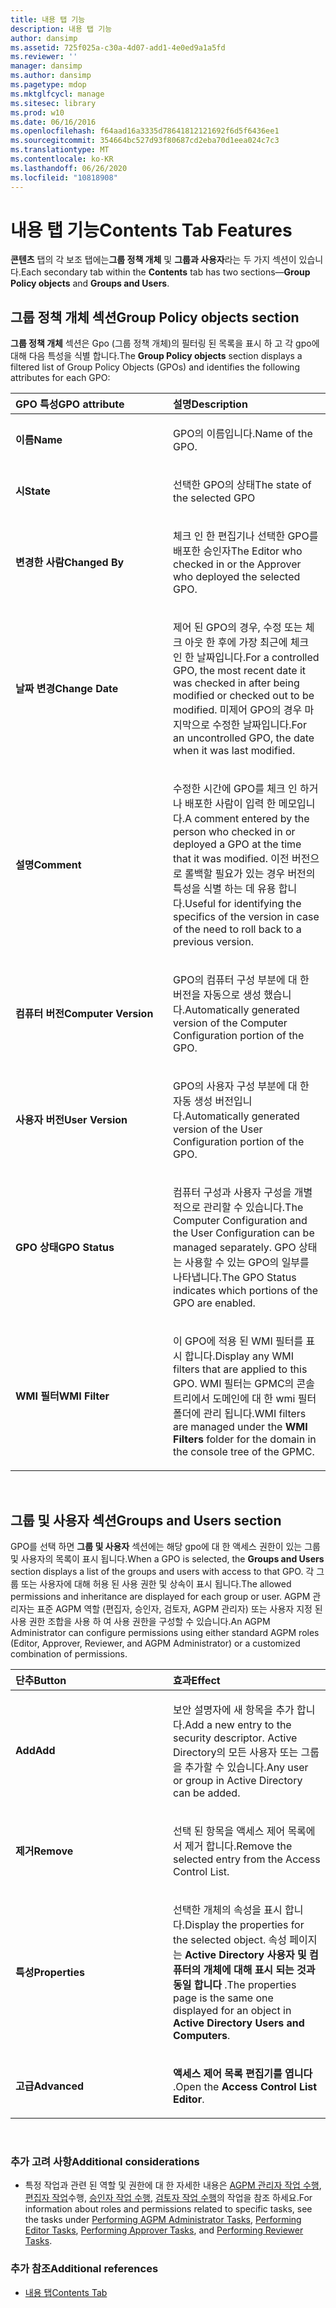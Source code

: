 ```yaml
---
title: 내용 탭 기능
description: 내용 탭 기능
author: dansimp
ms.assetid: 725f025a-c30a-4d07-add1-4e0ed9a1a5fd
ms.reviewer: ''
manager: dansimp
ms.author: dansimp
ms.pagetype: mdop
ms.mktglfcycl: manage
ms.sitesec: library
ms.prod: w10
ms.date: 06/16/2016
ms.openlocfilehash: f64aad16a3335d78641812121692f6d5f6436ee1
ms.sourcegitcommit: 354664bc527d93f80687cd2eba70d1eea024c7c3
ms.translationtype: MT
ms.contentlocale: ko-KR
ms.lasthandoff: 06/26/2020
ms.locfileid: "10818908"
---
```

# <span data-ttu-id="f9403-103">내용 탭 기능</span><span class="sxs-lookup"><span data-stu-id="f9403-103">Contents Tab Features</span></span>


<span data-ttu-id="f9403-104">**콘텐츠** 탭의 각 보조 탭에는**그룹 정책 개체** 및 **그룹과 사용자**라는 두 가지 섹션이 있습니다.</span><span class="sxs-lookup"><span data-stu-id="f9403-104">Each secondary tab within the **Contents** tab has two sections—**Group Policy objects** and **Groups and Users**.</span></span>

## <span data-ttu-id="f9403-105">그룹 정책 개체 섹션</span><span class="sxs-lookup"><span data-stu-id="f9403-105">Group Policy objects section</span></span>


<span data-ttu-id="f9403-106">**그룹 정책 개체** 섹션은 Gpo (그룹 정책 개체)의 필터링 된 목록을 표시 하 고 각 gpo에 대해 다음 특성을 식별 합니다.</span><span class="sxs-lookup"><span data-stu-id="f9403-106">The **Group Policy objects** section displays a filtered list of Group Policy Objects (GPOs) and identifies the following attributes for each GPO:</span></span>

<table>
<colgroup>
<col width="50%" />
<col width="50%" />
</colgroup>
<thead>
<tr class="header">
<th align="left"><span data-ttu-id="f9403-107">GPO 특성</span><span class="sxs-lookup"><span data-stu-id="f9403-107">GPO attribute</span></span></th>
<th align="left"><span data-ttu-id="f9403-108">설명</span><span class="sxs-lookup"><span data-stu-id="f9403-108">Description</span></span></th>
</tr>
</thead>
<tbody>
<tr class="odd">
<td align="left"><p><strong><span data-ttu-id="f9403-109">이름</span><span class="sxs-lookup"><span data-stu-id="f9403-109">Name</span></span></strong></p></td>
<td align="left"><p><span data-ttu-id="f9403-110">GPO의 이름입니다.</span><span class="sxs-lookup"><span data-stu-id="f9403-110">Name of the GPO.</span></span></p></td>
</tr>
<tr class="even">
<td align="left"><p><strong><span data-ttu-id="f9403-111">시</span><span class="sxs-lookup"><span data-stu-id="f9403-111">State</span></span></strong></p></td>
<td align="left"><p><span data-ttu-id="f9403-112">선택한 GPO의 상태</span><span class="sxs-lookup"><span data-stu-id="f9403-112">The state of the selected GPO</span></span></p></td>
</tr>
<tr class="odd">
<td align="left"><p><strong><span data-ttu-id="f9403-113">변경한 사람</span><span class="sxs-lookup"><span data-stu-id="f9403-113">Changed By</span></span></strong></p></td>
<td align="left"><p><span data-ttu-id="f9403-114">체크 인 한 편집기나 선택한 GPO를 배포한 승인자</span><span class="sxs-lookup"><span data-stu-id="f9403-114">The Editor who checked in or the Approver who deployed the selected GPO.</span></span></p></td>
</tr>
<tr class="even">
<td align="left"><p><strong><span data-ttu-id="f9403-115">날짜 변경</span><span class="sxs-lookup"><span data-stu-id="f9403-115">Change Date</span></span></strong></p></td>
<td align="left"><p><span data-ttu-id="f9403-116">제어 된 GPO의 경우, 수정 또는 체크 아웃 한 후에 가장 최근에 체크 인 한 날짜입니다.</span><span class="sxs-lookup"><span data-stu-id="f9403-116">For a controlled GPO, the most recent date it was checked in after being modified or checked out to be modified.</span></span> <span data-ttu-id="f9403-117">미제어 GPO의 경우 마지막으로 수정한 날짜입니다.</span><span class="sxs-lookup"><span data-stu-id="f9403-117">For an uncontrolled GPO, the date when it was last modified.</span></span></p></td>
</tr>
<tr class="odd">
<td align="left"><p><strong><span data-ttu-id="f9403-118">설명</span><span class="sxs-lookup"><span data-stu-id="f9403-118">Comment</span></span></strong></p></td>
<td align="left"><p><span data-ttu-id="f9403-119">수정한 시간에 GPO를 체크 인 하거나 배포한 사람이 입력 한 메모입니다.</span><span class="sxs-lookup"><span data-stu-id="f9403-119">A comment entered by the person who checked in or deployed a GPO at the time that it was modified.</span></span> <span data-ttu-id="f9403-120">이전 버전으로 롤백할 필요가 있는 경우 버전의 특성을 식별 하는 데 유용 합니다.</span><span class="sxs-lookup"><span data-stu-id="f9403-120">Useful for identifying the specifics of the version in case of the need to roll back to a previous version.</span></span></p></td>
</tr>
<tr class="even">
<td align="left"><p><strong><span data-ttu-id="f9403-121">컴퓨터 버전</span><span class="sxs-lookup"><span data-stu-id="f9403-121">Computer Version</span></span></strong></p></td>
<td align="left"><p><span data-ttu-id="f9403-122">GPO의 컴퓨터 구성 부분에 대 한 버전을 자동으로 생성 했습니다.</span><span class="sxs-lookup"><span data-stu-id="f9403-122">Automatically generated version of the Computer Configuration portion of the GPO.</span></span></p></td>
</tr>
<tr class="odd">
<td align="left"><p><strong><span data-ttu-id="f9403-123">사용자 버전</span><span class="sxs-lookup"><span data-stu-id="f9403-123">User Version</span></span></strong></p></td>
<td align="left"><p><span data-ttu-id="f9403-124">GPO의 사용자 구성 부분에 대 한 자동 생성 버전입니다.</span><span class="sxs-lookup"><span data-stu-id="f9403-124">Automatically generated version of the User Configuration portion of the GPO.</span></span></p></td>
</tr>
<tr class="even">
<td align="left"><p><strong><span data-ttu-id="f9403-125">GPO 상태</span><span class="sxs-lookup"><span data-stu-id="f9403-125">GPO Status</span></span></strong></p></td>
<td align="left"><p><span data-ttu-id="f9403-126">컴퓨터 구성과 사용자 구성을 개별적으로 관리할 수 있습니다.</span><span class="sxs-lookup"><span data-stu-id="f9403-126">The Computer Configuration and the User Configuration can be managed separately.</span></span> <span data-ttu-id="f9403-127">GPO 상태는 사용할 수 있는 GPO의 일부를 나타냅니다.</span><span class="sxs-lookup"><span data-stu-id="f9403-127">The GPO Status indicates which portions of the GPO are enabled.</span></span></p></td>
</tr>
<tr class="odd">
<td align="left"><p><strong><span data-ttu-id="f9403-128">WMI 필터</span><span class="sxs-lookup"><span data-stu-id="f9403-128">WMI Filter</span></span></strong></p></td>
<td align="left"><p><span data-ttu-id="f9403-129">이 GPO에 적용 된 WMI 필터를 표시 합니다.</span><span class="sxs-lookup"><span data-stu-id="f9403-129">Display any WMI filters that are applied to this GPO.</span></span> <span data-ttu-id="f9403-130">WMI 필터는 <strong> </strong> GPMC의 콘솔 트리에서 도메인에 대 한 wmi 필터 폴더에 관리 됩니다.</span><span class="sxs-lookup"><span data-stu-id="f9403-130">WMI filters are managed under the <strong>WMI Filters</strong> folder for the domain in the console tree of the GPMC.</span></span></p></td>
</tr>
</tbody>
</table>

 

## <span data-ttu-id="f9403-131">그룹 및 사용자 섹션</span><span class="sxs-lookup"><span data-stu-id="f9403-131">Groups and Users section</span></span>


<span data-ttu-id="f9403-132">GPO를 선택 하면 **그룹 및 사용자** 섹션에는 해당 gpo에 대 한 액세스 권한이 있는 그룹 및 사용자의 목록이 표시 됩니다.</span><span class="sxs-lookup"><span data-stu-id="f9403-132">When a GPO is selected, the **Groups and Users** section displays a list of the groups and users with access to that GPO.</span></span> <span data-ttu-id="f9403-133">각 그룹 또는 사용자에 대해 허용 된 사용 권한 및 상속이 표시 됩니다.</span><span class="sxs-lookup"><span data-stu-id="f9403-133">The allowed permissions and inheritance are displayed for each group or user.</span></span> <span data-ttu-id="f9403-134">AGPM 관리자는 표준 AGPM 역할 (편집자, 승인자, 검토자, AGPM 관리자) 또는 사용자 지정 된 사용 권한 조합을 사용 하 여 사용 권한을 구성할 수 있습니다.</span><span class="sxs-lookup"><span data-stu-id="f9403-134">An AGPM Administrator can configure permissions using either standard AGPM roles (Editor, Approver, Reviewer, and AGPM Administrator) or a customized combination of permissions.</span></span>

<table>
<colgroup>
<col width="50%" />
<col width="50%" />
</colgroup>
<thead>
<tr class="header">
<th align="left"><span data-ttu-id="f9403-135">단추</span><span class="sxs-lookup"><span data-stu-id="f9403-135">Button</span></span></th>
<th align="left"><span data-ttu-id="f9403-136">효과</span><span class="sxs-lookup"><span data-stu-id="f9403-136">Effect</span></span></th>
</tr>
</thead>
<tbody>
<tr class="odd">
<td align="left"><p><strong><span data-ttu-id="f9403-137">Add</span><span class="sxs-lookup"><span data-stu-id="f9403-137">Add</span></span></strong></p></td>
<td align="left"><p><span data-ttu-id="f9403-138">보안 설명자에 새 항목을 추가 합니다.</span><span class="sxs-lookup"><span data-stu-id="f9403-138">Add a new entry to the security descriptor.</span></span> <span data-ttu-id="f9403-139">Active Directory의 모든 사용자 또는 그룹을 추가할 수 있습니다.</span><span class="sxs-lookup"><span data-stu-id="f9403-139">Any user or group in Active Directory can be added.</span></span></p></td>
</tr>
<tr class="even">
<td align="left"><p><strong><span data-ttu-id="f9403-140">제거</span><span class="sxs-lookup"><span data-stu-id="f9403-140">Remove</span></span></strong></p></td>
<td align="left"><p><span data-ttu-id="f9403-141">선택 된 항목을 액세스 제어 목록에서 제거 합니다.</span><span class="sxs-lookup"><span data-stu-id="f9403-141">Remove the selected entry from the Access Control List.</span></span></p></td>
</tr>
<tr class="odd">
<td align="left"><p><strong><span data-ttu-id="f9403-142">특성</span><span class="sxs-lookup"><span data-stu-id="f9403-142">Properties</span></span></strong></p></td>
<td align="left"><p><span data-ttu-id="f9403-143">선택한 개체의 속성을 표시 합니다.</span><span class="sxs-lookup"><span data-stu-id="f9403-143">Display the properties for the selected object.</span></span> <span data-ttu-id="f9403-144">속성 페이지는 <strong> Active Directory 사용자 및 컴퓨터의 개체에 대해 표시 되는 것과 동일 합니다 </strong> .</span><span class="sxs-lookup"><span data-stu-id="f9403-144">The properties page is the same one displayed for an object in <strong>Active Directory Users and Computers</strong>.</span></span></p></td>
</tr>
<tr class="even">
<td align="left"><p><strong><span data-ttu-id="f9403-145">고급</span><span class="sxs-lookup"><span data-stu-id="f9403-145">Advanced</span></span></strong></p></td>
<td align="left"><p><span data-ttu-id="f9403-146"><strong>액세스 제어 목록 편집기를 엽니다 </strong> .</span><span class="sxs-lookup"><span data-stu-id="f9403-146">Open the <strong>Access Control List Editor</strong>.</span></span></p></td>
</tr>
</tbody>
</table>

 

### <span data-ttu-id="f9403-147">추가 고려 사항</span><span class="sxs-lookup"><span data-stu-id="f9403-147">Additional considerations</span></span>

-   <span data-ttu-id="f9403-148">특정 작업과 관련 된 역할 및 권한에 대 한 자세한 내용은 [AGPM 관리자 작업 수행](performing-agpm-administrator-tasks-agpm30ops.md), [편집자 작업](performing-editor-tasks-agpm30ops.md)수행, [승인자 작업 수행](performing-approver-tasks-agpm30ops.md), [검토자 작업 수행](performing-reviewer-tasks-agpm30ops.md)의 작업을 참조 하세요.</span><span class="sxs-lookup"><span data-stu-id="f9403-148">For information about roles and permissions related to specific tasks, see the tasks under [Performing AGPM Administrator Tasks](performing-agpm-administrator-tasks-agpm30ops.md), [Performing Editor Tasks](performing-editor-tasks-agpm30ops.md), [Performing Approver Tasks](performing-approver-tasks-agpm30ops.md), and [Performing Reviewer Tasks](performing-reviewer-tasks-agpm30ops.md).</span></span>

### <span data-ttu-id="f9403-149">추가 참조</span><span class="sxs-lookup"><span data-stu-id="f9403-149">Additional references</span></span>

-   [<span data-ttu-id="f9403-150">내용 탭</span><span class="sxs-lookup"><span data-stu-id="f9403-150">Contents Tab</span></span>](contents-tab-agpm30ops.md)

 

 





